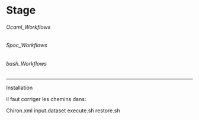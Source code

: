 # Stage


###### Ocaml_Workflows


###### Spoc_Workflows



###### bash_Workflows



__________________________________________
 Installation

il faut corriger les chemins dans:

 Chiron.xml
 input.dataset
 execute.sh
 restore.sh
